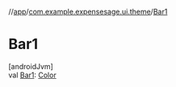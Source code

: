 //[app](../../index.md)/[com.example.expensesage.ui.theme](index.md)/[Bar1](-bar1.md)

# Bar1

[androidJvm]\
val [Bar1](-bar1.md): [Color](https://developer.android.com/reference/kotlin/androidx/compose/ui/graphics/Color.html)
